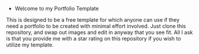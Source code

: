 * Welcome to my Portfolio Template

This is designed to be a free template for which anyone can use if they need a portfolio to be created with minimal effort involved. Just clone this repository, and swap out images and edit in anyway that you see fit. All I ask is that you provide me with a star rating on this repository if you wish to utilize my template.